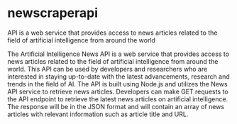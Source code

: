# newscraperapi
API is a web service that provides access to news articles related to the field of artificial intelligence from around the world

The Artificial Intelligence News API is a web service that provides access to news articles related to the field of artificial intelligence from around the world. This API can be used by developers and researchers who are interested in staying up-to-date with the latest advancements, research and trends in the field of AI.  The API is built using Node.js and utilizes the News API service to retrieve news articles. Developers can make GET requests to the API endpoint to retrieve the latest news articles on artificial intelligence. The response will be in the JSON format and will contain an array of news articles with relevant information such as article title and URL.
